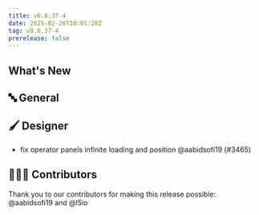 ```yaml
---
title: v0.8.37-4
date: 2025-02-26T10:01:28Z
tag: v0.8.37-4
prerelease: false
---
```


## What's New
## 🔤 General
## 🖌️ Designer

- fix operator panels infinite loading and position @aabidsofi19 (#3465)

## 👨🏽‍💻 Contributors

Thank you to our contributors for making this release possible:
@aabidsofi19 and @l5io
